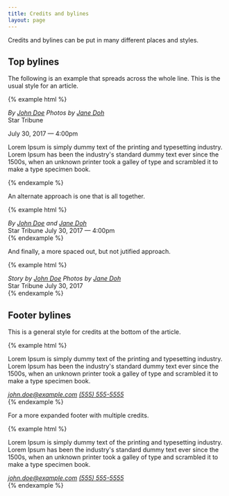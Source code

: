 ```yaml
---
title: Credits and bylines
layout: page
---
```


Credits and bylines can be put in many different places and styles.

## Top bylines

The following is an example that spreads across the whole line. This is the usual style for an article.

{% example html %}

<div class="byline byline-spread">
  <address>By
    <a rel="author" href="http://example.com/author">John Doe</a>
    <span class="spacer"></span>
    Photos by <a rel="author" href="http://example.com/author">Jane Doh</a>
  </address>
  <span class="spacer"></span>
  Star Tribune

<time pubdate datetime="2017-07-30T16:00:00">July 30, 2017 &mdash; 4:00pm</time>

</div>

<p>Lorem Ipsum is simply dummy text of the printing and typesetting industry. Lorem Ipsum has been the industry's standard dummy text ever since the 1500s, when an unknown printer took a galley of type and scrambled it to make a type specimen book.</p>
{% endexample %}

An alternate approach is one that is all together.

{% example html %}

<div class="byline">
  <address>By
    <a rel="author" href="http://example.com/author">John Doe</a>
    and
    <a rel="author" href="http://example.com/author">Jane Doh</a>
  </address>
  <span class="spacer"></span>
  Star Tribune
  <time pubdate datetime="2017-07-30T16:00:00">July 30, 2017 &mdash; 4:00pm</time>
</div>
{% endexample %}

And finally, a more spaced out, but not jutified approach.

{% example html %}

<div class="byline byline-space">
  <address>
    Story by <a rel="author" href="http://example.com/author">John Doe</a>
    <span class="spacer"></span>
    Photos by <a rel="author" href="http://example.com/author">Jane Doh</a>
  </address>
  <span class="spacer"></span>
  Star Tribune
  <span class="spacer"></span>
  <time pubdate datetime="2017-07-30T16:00:00">July 30, 2017</time>
</div>
{% endexample %}

## Footer bylines

This is a general style for credits at the bottom of the article.

{% example html %}

<article>
  <p>Lorem Ipsum is simply dummy text of the printing and typesetting industry. Lorem Ipsum has been the industry's standard dummy text ever since the 1500s, when an unknown printer took a galley of type and scrambled it to make a type specimen book.</p>

  <footer>
    <div class="byline">
      <address>
        <a rel="author" href="mailto:john.doe@example.com">john.doe@example.com</a>
        <a rel="author" href="tel:1-555-555-5555">(555) 555-5555</a>
      </address>
    </div>
  </footer>
</article>
{% endexample %}

For a more expanded footer with multiple credits.

{% example html %}

<article>
  <p>Lorem Ipsum is simply dummy text of the printing and typesetting industry. Lorem Ipsum has been the industry's standard dummy text ever since the 1500s, when an unknown printer took a galley of type and scrambled it to make a type specimen book.</p>

  <footer>
    <div class="byline-expanded">
      <address>
        <a rel="author" href="mailto:john.doe@example.com">john.doe@example.com</a>
        <a rel="author" href="tel:1-555-555-5555">(555) 555-5555</a>
      </address>
    </div>
  </footer>
</article>
{% endexample %}
